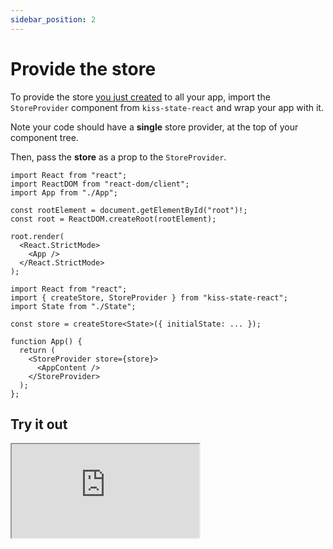```yaml
---
sidebar_position: 2
---
```


# Provide the store

To provide the store [you just created](./store-and-state) to all your app,
import the `StoreProvider` component from `kiss-state-react` and wrap your app with it.

Note your code should have a **single** store provider, at the top of your component tree.

Then, pass the **store** as a prop to the `StoreProvider`.

```tsx title="index.tsx"
import React from "react";
import ReactDOM from "react-dom/client";
import App from "./App";

const rootElement = document.getElementById("root")!;
const root = ReactDOM.createRoot(rootElement);

root.render(
  <React.StrictMode>
    <App />
  </React.StrictMode>
);
```

```tsx title="App.tsx"
import React from "react";
import { createStore, StoreProvider } from "kiss-state-react";
import State from "./State";

const store = createStore<State>({ initialState: ... });

function App() {
  return (
    <StoreProvider store={store}>
      <AppContent />
    </StoreProvider>
  );
};
```

## Try it out

<iframe
src="https://codesandbox.io/embed/w8djq4?view=editor&module=%2Fsrc%2FApp.tsx&hidenavigation=1&fontsize=12.5&editorsize=70&previewwindow=browser&hidedevtools=1&hidenavigation=1"
style={{ width:'100%', height: '400px', borderRight:'1px solid black' }}
title="counter-async-redux-example"
sandbox="allow-forms allow-modals allow-popups allow-presentation allow-same-origin allow-scripts"
/>

<hr></hr>

Next, let's see how to access the store's state from any component.
